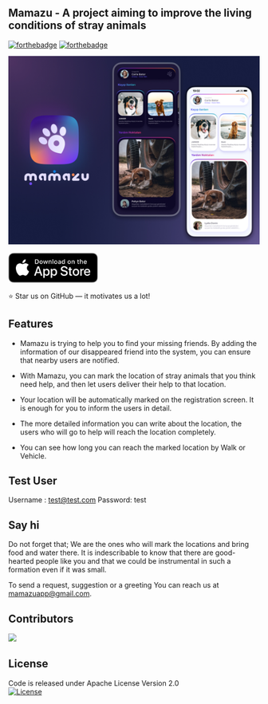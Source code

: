 
## Mamazu - A project aiming to improve the living conditions of stray animals

[![forthebadge](https://forthebadge.com/images/badges/open-source.svg)](https://forthebadge.com) [![forthebadge](https://forthebadge.com/images/badges/built-with-love.svg)](https://forthebadge.com)

[![Mamazu open source app](/resources/GHCover.jpg)](https://www.mamazuapp.com/)

<a href='https://apps.apple.com/tr/app/mamazu/id1242834976#?platform=iphone'><img alt='Mamazu on Apple Store' src='/resources/download-app-store-button.svg' height="60"/></a>

:star: Star us on GitHub — it motivates us a lot!

## Features

- Mamazu is trying to help you to find your missing friends. By adding the information of our disappeared friend into the system, you can ensure that nearby users are notified.

- With Mamazu, you can mark the location of stray animals that you think need help, and then let users deliver their help to that location.

- Your location will be automatically marked on the registration screen. It is enough for you to inform the users in detail.

- The more detailed information you can write about the location, the users who will go to help will reach the location completely.

- You can see how long you can reach the marked location by Walk or Vehicle.

## Test User
Username : test@test.com
Password: test

## Say hi

Do not forget that; We are the ones who will mark the locations and bring food and water there. It is indescribable to know that there are good-hearted people like you and that we could be instrumental in such a formation even if it was small.

To send a request, suggestion or a greeting
You can reach us at mamazuapp@gmail.com.

## Contributors
<a href="https://github.com/serccan/mamazu/graphs/contributors">
  <img src="https://contrib.rocks/image?repo=serccan/mamazu" />
</a>

## License
Code is released under Apache License Version 2.0  
[![License](https://img.shields.io/badge/License-Apache%202.0-blue.svg)](https://opensource.org/licenses/Apache-2.0)

